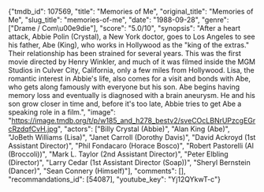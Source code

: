 {"tmdb_id": 107569, "title": "Memories of Me", "original_title": "Memories of Me", "slug_title": "memories-of-me", "date": "1988-09-28", "genre": ["Drame / Com\u00e9die"], "score": "5.0/10", "synopsis": "After a heart attack, Abbie Polin (Crystal), a New York doctor, goes to Los Angeles to see his father, Abe (King), who works in Hollywood as the \"king of the extras.\" Their relationship has been strained for several years. This was the first movie directed by Henry Winkler, and much of it was filmed inside the MGM Studios in Culver City, California, only a few miles from Hollywood.  Lisa, the romantic interest in Abbie's life, also comes for a visit and bonds with Abe, who gets along famously with everyone but his son. Abe begins having memory loss and eventually is diagnosed with a brain aneurysm. He and his son grow closer in time and, before it's too late, Abbie tries to get Abe a speaking role in a film.", "image": "https://image.tmdb.org/t/p/w185_and_h278_bestv2/sveCOcLBNrUPzcgEGrcRzdqfCvH.jpg", "actors": ["Billy Crystal (Abbie)", "Alan King (Abe)", "JoBeth Williams (Lisa)", "Janet Carroll (Dorothy Davis)", "David Ackroyd (1st Assistant Director)", "Phil Fondacaro (Horace Bosco)", "Robert Pastorelli (Al (Broccoli))", "Mark L. Taylor (2nd Assistant Director)", "Peter Elbling (Director)", "Larry Cedar (1st Assistant Director (Soap))", "Sheryl Bernstein (Dancer)", "Sean Connery (Himself)"], "comments": [], "recommandations_id": [54087], "youtube_key": "Yj12QYkwT-c"}